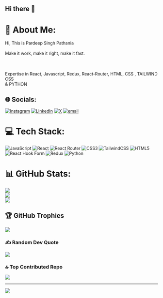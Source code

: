 ## Hi there 👋

# 💫 About Me:
 Hi, This is Pardeep Singh Pathania<br><br>Make it work, make it right, make it fast.<br><br><br><br>Expertise in React, Javascript, Redux, React-Router, HTML, CSS , TAILWIND CSS<br>& PYTHON


## 🌐 Socials:
[![Instagram](https://img.shields.io/badge/Instagram-%23E4405F.svg?logo=Instagram&logoColor=white)](https://instagram.com/@pathania_nikhil_01) [![LinkedIn](https://img.shields.io/badge/LinkedIn-%230077B5.svg?logo=linkedin&logoColor=white)](https://linkedin.com/in/https://www.linkedin.com/in/pardeep-pathania-55ab31235?) [![X](https://img.shields.io/badge/X-black.svg?logo=X&logoColor=white)](https://x.com/@PardeepPat75670) [![email](https://img.shields.io/badge/Email-D14836?logo=gmail&logoColor=white)](mailto:pathanianikhil145@gmail.com) 

# 💻 Tech Stack:
![JavaScript](https://img.shields.io/badge/javascript-%23323330.svg?style=for-the-badge&logo=javascript&logoColor=%23F7DF1E) ![React](https://img.shields.io/badge/react-%2320232a.svg?style=for-the-badge&logo=react&logoColor=%2361DAFB) ![React Router](https://img.shields.io/badge/React_Router-CA4245?style=for-the-badge&logo=react-router&logoColor=white) ![CSS3](https://img.shields.io/badge/css3-%231572B6.svg?style=for-the-badge&logo=css3&logoColor=white) ![TailwindCSS](https://img.shields.io/badge/tailwindcss-%2338B2AC.svg?style=for-the-badge&logo=tailwind-css&logoColor=white) ![HTML5](https://img.shields.io/badge/html5-%23E34F26.svg?style=for-the-badge&logo=html5&logoColor=white) ![React Hook Form](https://img.shields.io/badge/React%20Hook%20Form-%23EC5990.svg?style=for-the-badge&logo=reacthookform&logoColor=white) ![Redux](https://img.shields.io/badge/redux-%23593d88.svg?style=for-the-badge&logo=redux&logoColor=white) ![Python](https://img.shields.io/badge/python-3670A0?style=for-the-badge&logo=python&logoColor=ffdd54)
# 📊 GitHub Stats:
![](https://github-readme-stats.vercel.app/api?username=pardeep-pathania&theme=dark&hide_border=false&include_all_commits=false&count_private=false)<br/>
![](https://github-readme-streak-stats.herokuapp.com/?user=pardeep-pathania&theme=dark&hide_border=false)<br/>
![](https://github-readme-stats.vercel.app/api/top-langs/?username=pardeep-pathania&theme=dark&hide_border=false&include_all_commits=false&count_private=false&layout=compact)

## 🏆 GitHub Trophies
![](https://github-profile-trophy.vercel.app/?username=pardeep-pathania&theme=radical&no-frame=false&no-bg=false&margin-w=4)

### ✍️ Random Dev Quote
![](https://quotes-github-readme.vercel.app/api?type=horizontal&theme=radical)

### 🔝 Top Contributed Repo
![](https://github-contributor-stats.vercel.app/api?username=pardeep-pathania&limit=5&theme=dark&combine_all_yearly_contributions=true)

---
[![](https://visitcount.itsvg.in/api?id=pardeep-pathania&icon=0&color=0)](https://visitcount.itsvg.in)

<!-- Proudly created with GPRM ( https://gprm.itsvg.in ) -->
